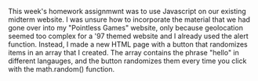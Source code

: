This week's homework assignmwnt was to use Javascript on our existing midterm website. I was unsure how to incorporate the material that we had gone over into my "Pointless Games" website, only because geolocation seemed too complex for a '97 themed website and I already used the alert function. Instead, I made a new HTML page with a button that randomizes items in an array that I created. The array contains the phrase "hello" in different langauges, and the button randomizes them every time you click with the math.random() function. 